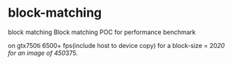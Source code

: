 # block-matching
block matching
Block matching POC for performance benchmark

on gtx750ti 6500+ fps(include host to device copy) for a block-size = 20*20 for an image of 450*375.
